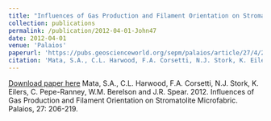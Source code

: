 ```yaml
---
title: "Influences of Gas Production and Filament Orientation on Stromatolite Microfabric"
collection: publications
permalink: /publication/2012-04-01-John47
date: 2012-04-01
venue: 'Palaios'
paperurl: 'https://pubs.geoscienceworld.org/sepm/palaios/article/27/4/206/146238/influence-of-gas-production-and-filament'
citation: 'Mata, S.A., C.L. Harwood, F.A. Corsetti, N.J. Stork, K. Eilers, C. Pepe-Ranney, W.M. Berelson and J.R. Spear.  2012.  Influences of Gas Production and Filament Orientation on Stromatolite Microfabric.  Palaios, 27:  206-219.'
---
```


<a href='https://pubs.geoscienceworld.org/sepm/palaios/article/27/4/206/146238/influence-of-gas-production-and-filament'>Download paper here</a>
Mata, S.A., C.L. Harwood, F.A. Corsetti, N.J. Stork, K. Eilers, C. Pepe-Ranney, W.M. Berelson and J.R. Spear.  2012.  Influences of Gas Production and Filament Orientation on Stromatolite Microfabric.  Palaios, 27:  206-219.
